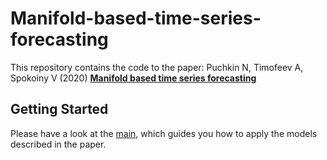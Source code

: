 # Manifold-based-time-series-forecasting

This repository contains the code to the paper: Puchkin N, Timofeev A, Spokoiny V (2020) [**Manifold based time series forecasting**]()

## Getting Started

Please have a look at the [main](./main.ipynb), which guides you how to apply the models described in the paper.
